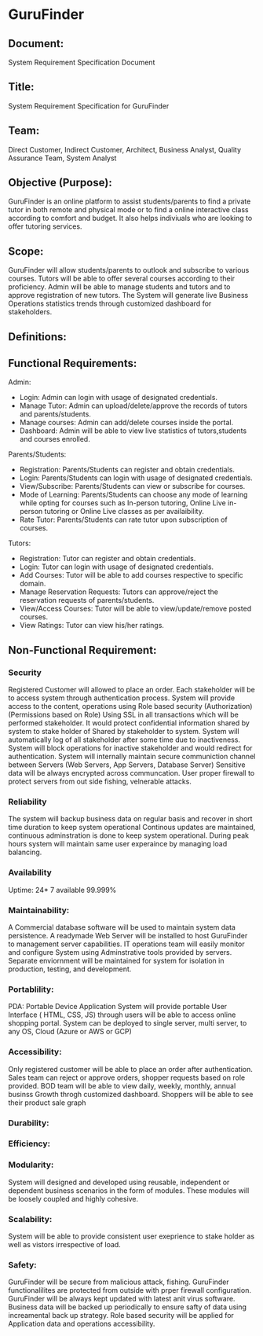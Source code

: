 # GuruFinder

## Document:
System Requirement Specification Document

## Title:
System Requirement Specification for GuruFinder

## Team: 
Direct Customer, Indirect Customer, Architect, Business Analyst, Quality Assurance Team, System Analyst

## Objective (Purpose):
GuruFinder is an online platform to assist students/parents to find a private tutor in both remote and physical mode or to find a online interactive class according to comfort and budget. It also helps indiviuals who are looking to offer tutoring services.

## Scope:
GuruFinder will allow students/parents to outlook and subscribe to various courses. Tutors will be able to offer several courses according to their proficiency. Admin will be able to manage students and tutors and to approve registration of new tutors. The System  will generate live Business Operations statistics trends through customized dashboard for stakeholders.

## Definitions:
	

## Functional Requirements:
Admin:
- Login: Admin can login with usage of designated credentials.
- Manage Tutor: Admin can upload/delete/approve the records of tutors and parents/students.
- Manage courses: Admin can add/delete courses inside the portal.
- Dashboard: Admin will be able to view live statistics of tutors,students and courses enrolled.

Parents/Students:
- Registration: Parents/Students can register and obtain credentials.
- Login: Parents/Students can login with usage of designated credentials.
- View/Subscribe: Parents/Students can view or subscribe for courses.
- Mode of Learning: Parents/Students can choose any mode of learning while opting for courses such as In-person tutoring,
  Online Live in-person tutoring or Online Live classes as per availaibility.
- Rate Tutor: Parents/Students can rate tutor upon subscription of courses.

Tutors:
- Registration: Tutor can register and obtain credentials.
- Login: Tutor can login with usage of designated credentials.
- Add Courses: Tutor will be able to add courses respective to specific domain.
- Manage Reservation Requests: Tutors can approve/reject the reservation requests of parents/students.
- View/Access Courses: Tutor will be able to view/update/remove posted courses. 
- View Ratings: Tutor can view his/her ratings.
	
## Non-Functional Requirement:

### Security
Registered Customer will allowed to place an order.	
Each stakeholder will be to access system through authentication process.
System will provide access to the content, operations using Role based security (Authorization) (Permissions based on Role)
Using SSL in all transactions which will be performed stakeholder. It would protect confidential information shared by system to stake holder of Shared by stakeholder to system.
System will automatically log of all stakeholder after some time due to inactiveness.
System will block operations for inactive stakeholder and would redirect for authentication.
System  will internally maintain secure communiction channel between Servers (Web Servers, App Servers, Database Server)
Sensitive data will be always encrypted across communcation.
User proper firewall to protect servers from out side fishing, velnerable attacks.


### Reliability
The system will backup business data on regular basis and recover in short time duration to keep system operational
Continous updates are maintained, continuous adminstration is done to keep system operational.
During peak hours system will maintain same user experaince by managing load balancing.

### Availability
Uptime:   24* 7  available  99.999%
	
### Maintainability:
A Commercial database software will be used to maintain system data persistence.
A readymade Web Server will be installed to host GuruFinder to management server capabilities.
IT operations team will easily monitor and configure System using Adminstrative tools provided by servers.
Separate enviornment will be maintained for system for isolation in  production, testing, and development.

### Portablility:
PDA: Portable Device Application
System will provide portable User Interface ( HTML, CSS, JS) through  users will be able to access online shopping portal.
System can be deployed to single server, multi server, to any OS, Cloud (Azure or AWS or GCP)

### Accessibility:
Only registered customer will be able to place an order after authentication.
Sales team can reject or approve  orders, shopper requests  based on role  provided.
BOD team will be able to view daily, weekly, monthly, annual businss Growth throgh customized dashboard.
Shoppers will be able to see their product sale graph

### Durability:


### Efficiency:


### Modularity:
System will designed and developed using reusable, independent or dependent business scenarios in the form of modules.
These modules will be loosely coupled and highly cohesive.
	
### Scalability:
System will be able  to  provide  consistent user exeprience to stake holder as well as vistors irrespective of load.

### Safety:	
GuruFinder will be secure from malicious attack, fishing.
GuruFinder functionalilites are protected from outside with prper firewall configuration.
GuruFinder will be always kept updated with latest anit virus software.
Business data will be backed up periodically to ensure safty of data using increamental back up strategy.
Role based security will be applied for Application data and operations accessibility.
